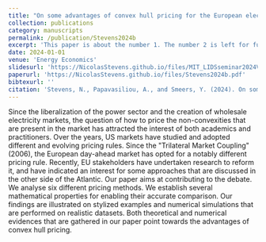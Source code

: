 ```yaml
---
title: "On some advantages of convex hull pricing for the European electricity auction"
collection: publications
category: manuscripts
permalink: /publication/Stevens2024b
excerpt: 'This paper is about the number 1. The number 2 is left for future work.'
date: 2024-01-01
venue: 'Energy Economics'
slidesurl: 'https://NicolasStevens.github.io/files/MIT_LIDSseminar2024Vsent.pdf'
paperurl: 'https://NicolasStevens.github.io/files/Stevens2024b.pdf'
bibtexurl: ''
citation: 'Stevens, N., Papavasiliou, A., and Smeers, Y. (2024). On some advantages of convex hull pricing for the European electricity auction. Energy Economics, 134, 107542.'
---
```

Since the liberalization of the power sector and the creation of wholesale electricity markets, the question of how to price the non-convexities that are present in the market has attracted the interest of both academics and practitioners. Over the years, US markets have studied and adopted different and evolving pricing rules. Since the "Trilateral Market Coupling" (2006), the European day-ahead market has opted for a notably different pricing rule. Recently, EU stakeholders have undertaken research to reform it, and have indicated an interest for some approaches that are discussed in the other side of the Atlantic. Our paper aims at contributing to the debate. We analyse six different pricing methods. We establish several mathematical properties for enabling their accurate comparison. Our findings are illustrated on stylized examples and numerical simulations that are performed on realistic datasets. Both theoretical and numerical evidences that are gathered in our paper point towards the advantages of convex hull pricing.
